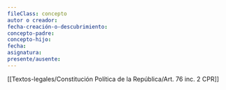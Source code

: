 ```yaml
---
fileClass: concepto
autor o creador: 
fecha-creación-o-descubrimiento: 
concepto-padre: 
concepto-hijo: 
fecha: 
asignatura: 
presente/ausente: 
---
```

[[Textos-legales/Constitución Política de la República/Art. 76 inc. 2 CPR]]

